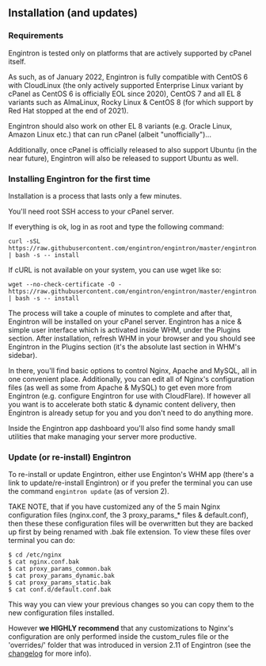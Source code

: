 ## Installation (and updates)

### Requirements

Engintron is tested only on platforms that are actively supported by cPanel itself.

As such, as of January 2022, Engintron is fully compatible with CentOS 6 with CloudLinux (the only actively supported Enterprise Linux variant by cPanel as CentOS 6 is officially EOL since 2020), CentOS 7 and all EL 8 variants such as AlmaLinux, Rocky Linux & CentOS 8 (for which support by Red Hat stopped at the end of 2021).

Engintron should also work on other EL 8 variants (e.g. Oracle Linux, Amazon Linux etc.) that can run cPanel (albeit "unofficially")...

Additionally, once cPanel is officially released to also support Ubuntu (in the near future), Engintron will also be released to support Ubuntu as well.


### Installing Engintron for the first time

Installation is a process that lasts only a few minutes.

You'll need root SSH access to your cPanel server.

If everything is ok, log in as root and type the following command:

```
curl -sSL https://raw.githubusercontent.com/engintron/engintron/master/engintron.sh | bash -s -- install
```

If cURL is not available on your system, you can use wget like so:

```
wget --no-check-certificate -O - https://raw.githubusercontent.com/engintron/engintron/master/engintron.sh | bash -s -- install
```

The process will take a couple of minutes to complete and after that, Engintron will be installed on your cPanel server. Engintron has a nice & simple user interface which is activated inside WHM, under the Plugins section. After installation, refresh WHM in your browser and you should see Engintron in the Plugins section (it's the absolute last section in WHM's sidebar).

In there, you'll find basic options to control Nginx, Apache and MySQL, all in one convenient place. Additionally, you can edit all of Nginx's configuration files (as well as some from Apache & MySQL) to get even more from Engintron (e.g. configure Engintron for use with CloudFlare). If however all you want is to accelerate both static & dynamic content delivery, then Engintron is already setup for you and you don't need to do anything more.

Inside the Engintron app dashboard you'll also find some handy small utilities that make managing your server more productive.


### Update (or re-install) Engintron

To re-install or update Engintron, either use Enginton's WHM app (there's a link to update/re-install Engintron) or if you prefer the terminal you can use the command `engintron update` (as of version 2).

TAKE NOTE, that if you have customized any of the 5 main Nginx configuration files (nginx.conf, the 3 proxy\_params\_* files & default.conf), then these these configuration files will be overwritten but they are backed up first by being renamed with .bak file extension. To view these files over terminal you can do:

```
$ cd /etc/nginx
$ cat nginx.conf.bak
$ cat proxy_params_common.bak
$ cat proxy_params_dynamic.bak
$ cat proxy_params_static.bak
$ cat conf.d/default.conf.bak
```

This way you can view your previous changes so you can copy them to the new configuration files installed.

However **we HIGHLY recommend** that any customizations to Nginx's configuration are only performed inside the custom\_rules file or the 'overrides/' folder that was introduced in version 2.11 of Engintron (see the [changelog](pages/Changelog) for more info).

